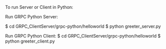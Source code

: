 To run Server or Client in Python:

Run GRPC Python Server:

  $ cd GRPC_ClientServer/grpc-python/helloworld
  $ python greeter_server.py
  
Run GRPC Python Client:
  $ cd GRPC_ClientServer/grpc-python/helloworld
  $ python greeter_client.py
